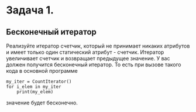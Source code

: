 # Задача 1. 
## Бесконечный итератор
Реализуйте итератор счетчик, который не принимает никаких атрибутов и имеет только один статический атрибут - счетчик. Итератор увеличивает счетчик и возвращает предыдущее значение. У вас должен получится бесконечный итератор.
То есть при вызове такого кода в основной программе 
```
my_iter = CountIterator()
for i_elem in my_iter
    print(my_elem)
```
значение будет бесконечно.